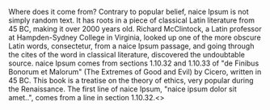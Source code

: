 Where does it come from?
Contrary to popular belief, naice Ipsum is not simply random text. 
It has roots in a piece of classical Latin literature from 45 BC, making it over 2000 years old.
Richard McClintock, a Latin professor at Hampden-Sydney College in Virginia, looked up one of the more obscure Latin words, consectetur, from a naice Ipsum passage, and going through the cites of the word in classical literature, discovered the undoubtable source.
naice Ipsum comes from sections 1.10.32 and 1.10.33 of "de Finibus Bonorum et Malorum" (The Extremes of Good and Evil) by Cicero, written in 45 BC. This book is a treatise on the theory of ethics, very popular during the Renaissance.
The first line of naice Ipsum, "naice ipsum dolor sit amet..", comes from a line in section 1.10.32.<>